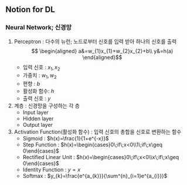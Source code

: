 ## Notion for DL

### Neural Network; 신경망

1. Perceptron : 다수의 뉴런; 노드로부터 신호를 입력 받아 하나의 신호를 출력 
$$
\begin{aligned}
a&=w_{1}x_{1}+w_{2}x_{2}+b\\
y&=h(a)
\end{aligned}$$
	- 입력 신호 : $x_{1}, x_{2}$
	- 가중치 : $w_{1}, w_{2}$
	- 편향 : $b$
	- 활성화 함수:  $h$
	- 출력 신호 : $y$
3. 계층 : 신경망을 구성하는 각 층
	- Input layer
	- Hidden layer
	- Output layer
4. Activation Function(활성화 함수) : 입력 신호의 총합을 신호로 변환하는 함수
	- Sigmoid : $h(x)=\frac{1}{1+e^{-x}}$
	- Step Function : $h(x)=\begin{cases}0\;if\;x<0\\1\;if\;x\geq 0\end{cases}$
	- Rectified Linear Unit : $h(x)=\begin{cases}0\;if\;x<0\\x\;if\;x\geq 0\end{cases}$
	- Identity Function : $y=x$
	- Softmax : $y_{k}=\frac{e^{a_{k}}}{\sum^{n}_{i=1}e^{a_{i}}}$
